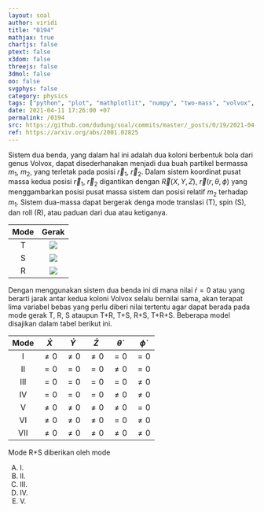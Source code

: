 ```yaml
---
layout: soal
author: viridi
title: "0194"
mathjax: true
chartjs: false
ptext: false
x3dom: false
threejs: false
3dmol: false
oo: false
svgphys: false
category: physics
tags: ["python", "plot", "mathplotlit", "numpy", "two-mass", "volvox", "ellipse", "fi3201", "2020-2"]
date: 2021-04-11 17:26:00 +07
permalink: /0194
src: https://github.com/dudung/soal/commits/master/_posts/0/19/2021-04-11-two-mass-system-8.md
ref: https://arxiv.org/abs/2001.02825
---
```

Sistem dua benda, yang dalam hal ini adalah dua koloni berbentuk bola dari genus Volvox, dapat disederhanakan menjadi dua buah partikel bermassa $m_1$, $m_2$, yang terletak pada posisi $\vec{r} _1$, $\vec{r} _2$. Dalam sistem koordinat pusat massa kedua posisi $\vec{r} _1$, $\vec{r} _2$ digantikan dengan $\vec{R}(X, Y, Z)$, $\vec{r}(r, \theta, \phi)$ yang menggambarkan posisi pusat massa sistem dan posisi relatif $m_2$ terhadap $m_1$. Sistem dua-massa dapat bergerak denga mode translasi (T), spin (S), dan roll (R), atau paduan dari dua atau ketiganya.

Mode | Gerak 
:-: | :-:
T | ![]({{site.baseurl}}/assets/img/0/19/0191a.png)
S | ![]({{site.baseurl}}/assets/img/0/19/0191b.png)
R | ![]({{site.baseurl}}/assets/img/0/19/0191c.png)

Dengan menggunakan sistem dua benda ini di mana nilai $\dot{r} = 0$ atau yang berarti jarak antar kedua koloni Volvox selalu bernilai sama, akan terapat lima variabel bebas yang perlu diberi nilai tertentu agar dapat berada pada mode gerak T, R, S ataupun T+R, T+S, R+S, T+R+S. Beberapa model disajikan dalam tabel berikut ini.

Mode | $\dot{X}$ | $\dot{Y}$ | $\dot{Z}$ | $\dot{\theta}$ | $\dot{\phi}$
:-: | :-: | :-: | :-: | :-: | :-:
I   | $\ne 0$ | $\ne 0$ | $\ne 0$ | $= 0$ | $= 0$  
II  | $= 0$ | $= 0$ | $= 0$ | $\ne 0$ | $= 0$
III | $= 0$ | $= 0$ | $= 0$ | $= 0$ | $\ne 0$
IV  | $= 0$ | $= 0$ | $= 0$ | $\ne 0$ | $\ne 0$
V   | $\ne 0$ | $\ne 0$ | $\ne 0$ | $\ne 0$ | $= 0$
VI  | $\ne 0$ | $\ne 0$ | $\ne 0$ | $= 0$ | $\ne 0$
VII | $\ne 0$ | $\ne 0$ | $\ne 0$ | $\ne 0$ | $\ne 0$

Mode R+S diberikan oleh mode

<ol type="A">
<li>I.
<li>II.
<li>III.
<li>IV.
<li>V.

